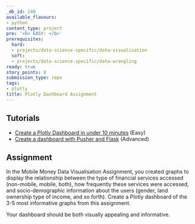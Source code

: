 ```yaml
---
_db_id: 240
available_flavours:
- python
content_type: project
pre: '<b> EASY: </b>'
prerequisites:
  hard:
  - projects/data-science-specific/data-visualisation
  soft:
  - projects/data-science-specific/data-wrangling
ready: true
story_points: 8
submission_type: repo
tags:
- plotly
title: Plotly Dashboard Assignment
---
```


## Tutorials

- [Create a Plotly Dashboard in under 10 minutes](https://moderndata.plot.ly/create-a-plotly-dashboards-in-under-10-minutes/) (Easy)
- [Create a dashboard with Pusher and Flask](https://pusher.com/tutorials/live-dashboard-python) (Advanced)

## Assignment

In the Mobile Money Data Visualisation Assignment, you created graphs to display the relationship between the type of financial services accessed (non-mobile, mobile, both), how frequently these services were accessed, and socio-demographic information about the users (gender, land ownership type of income, and so forth). Create a Plotly dashboard of the 3-5 most informative graphs from this assignment.

Your dashboard should be both visually appealing and informative.